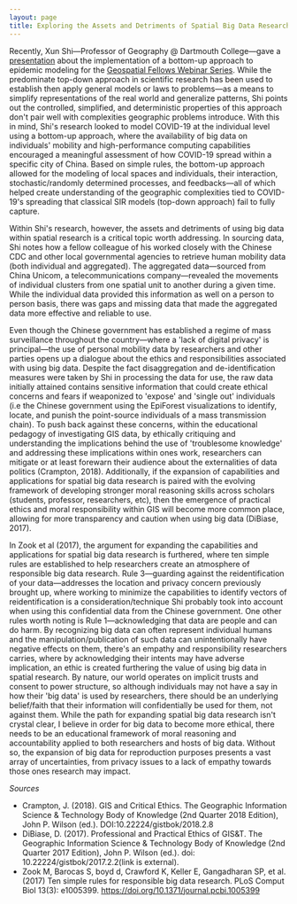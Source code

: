 ```yaml
---
layout: page
title: Exploring the Assets and Detriments of Spatial Big Data Research
---
```


Recently, Xun Shi—Professor of Geography @ Dartmouth College—gave a [presentation](https://aag-geospatialfellows-series.secure-platform.com/a/solicitations/16/sessiongallery/246) about the implementation of a bottom-up approach to epidemic modeling for the [Geospatial Fellows Webinar Series](https://gsi.cigi.illinois.edu/geospatial-fellows-webinar-series/). While the predominate top-down approach in scientific research has been used to establish then apply general models or laws to problems—as a means to simplify representations of the real world and generalize patterns, Shi points out the controlled, simplified, and deterministic properties of this approach don't pair well with complexities geographic problems introduce. With this in mind, Shi's research looked to model COVID-19 at the individual level using a bottom-up approach, where the availability of big data on individuals' mobility and high-performance computing capabilities encouraged a meaningful assessment of how COVID-19 spread within a specific city of China. Based on simple rules, the bottom-up approach allowed for the modeling of local spaces and individuals, their interaction, stochastic/randomly determined processes, and feedbacks—all of which helped create understanding of the geographic complexities tied to COVID-19's spreading that classical SIR models (top-down approach) fail to fully capture.

Within Shi's research, however, the assets and detriments of using big data within spatial research is a critical topic worth addressing. In sourcing data, Shi notes how a fellow colleague of his worked closely with the Chinese CDC and other local governmental agencies to retrieve human mobility data (both individual and aggregated). The aggregated data—sourced from China Unicom, a telecommunications company—revealed the movements of individual clusters from one spatial unit to another during a given time. While the individual data provided this information as well on a person to person basis, there was gaps and missing data that made the aggregated data more effective and reliable to use.

Even though the Chinese government has established a regime of mass surveillance throughout the country—where a 'lack of digital privacy' is principal—the use of personal mobility data by researchers and other parties opens up a dialogue about the ethics and responsibilities associated with using big data. Despite the fact disaggregation and de-identification measures were taken by Shi in processing the data for use, the raw data initially attained contains sensitive information that could create ethical concerns and fears if weaponized to 'expose' and 'single out' individuals (i.e the Chinese government using the EpiForest visualizations to identify, locate, and punish the point-source individuals of a mass transmission chain). To push back against these concerns, within the educational pedagogy of investigating GIS data, by ethically critiquing and understanding the implications behind the use of 'troublesome knowledge' and addressing these implications within ones work, researchers can mitigate or at least forewarn their audience about the externalities of data politics (Crampton, 2018). Additionally, if the expansion of capabilities and applications for spatial big data research is paired with the evolving framework of developing stronger moral reasoning skills across scholars (students, professor, researchers, etc), then the emergence of practical ethics and moral responsibility within GIS will become more common place, allowing for more transparency and caution when using big data (DiBiase, 2017).

In Zook et al (2017), the argument for expanding the capabilities and applications for spatial big data research is furthered, where ten simple rules are established to help researchers create an atmosphere of responsible big data research. Rule 3—guarding against the reidentification of your data—addresses the location and privacy concern previously brought up, where working to minimize the capabilities to identify vectors of reidentification is a consideration/technique Shi probably took into account when using this confidential data from the Chinese government. One other rules worth noting is Rule 1—acknowledging that data are people and can do harm. By recognizing big data can often represent individual humans and the manipulation/publication of such data can unintentionally have negative effects on them, there's an empathy and responsibility researchers carries, where by acknowledging their intents may have adverse implication, an ethic is created furthering the value of using big data in spatial research. By nature, our world operates on implicit trusts and consent to power structure, so although individuals may not have a say in how their 'big data' is used by researchers, there should be an underlying belief/faith that their information will confidentially be used for them, not against them. While the path for expanding spatial big data research isn't crystal clear, I believe in order for big data to become more ethical, there needs to be an educational framework of moral reasoning and accountability applied to both researchers and hosts of big data. Without so, the expansion of big data for reproduction purposes presents a vast array of uncertainties, from privacy issues to a lack of empathy towards those ones research may impact.

*Sources*
- Crampton, J. (2018). GIS and Critical Ethics. The Geographic Information Science & Technology Body of Knowledge (2nd Quarter 2018 Edition), John P. Wilson (ed.). DOI:10.22224/gistbok/2018.2.8
- DiBiase, D. (2017). Professional and Practical Ethics of GIS&T. The Geographic Information Science & Technology Body of Knowledge (2nd Quarter 2017 Edition), John P. Wilson (ed.). doi: 10.22224/gistbok/2017.2.2(link is external).
- Zook M, Barocas S, boyd d, Crawford K, Keller E, Gangadharan SP, et al. (2017) Ten simple rules for responsible big data research. PLoS Comput Biol 13(3): e1005399. https://doi.org/10.1371/journal.pcbi.1005399
